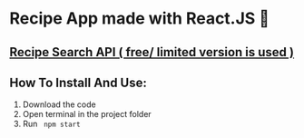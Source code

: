 # Recipe App made with React.JS 🍲

## [Recipe Search API ( free/ limited version is used )](https://developer.edamam.com/edamam-recipe-api)


## How To Install And Use:

1. Download the code
2. Open terminal in the project folder
3. Run
<code> npm start </code>
